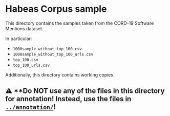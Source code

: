 # Habeas Corpus sample

This directory contains the samples taken from the CORD-19 Software Mentions dataset.

In particular:

- `1000sample_without_top_100.csv`
- `1000sample_without_top_100_urls.csv`
- `top_100.csv`
- `top_100_urls.csv`

Additionally, this directory contains working copies.

## :warning: **Do NOT use any of the files in this directory for annotation! Instead, use the files in [`../annotation/`](../annotation/)!
